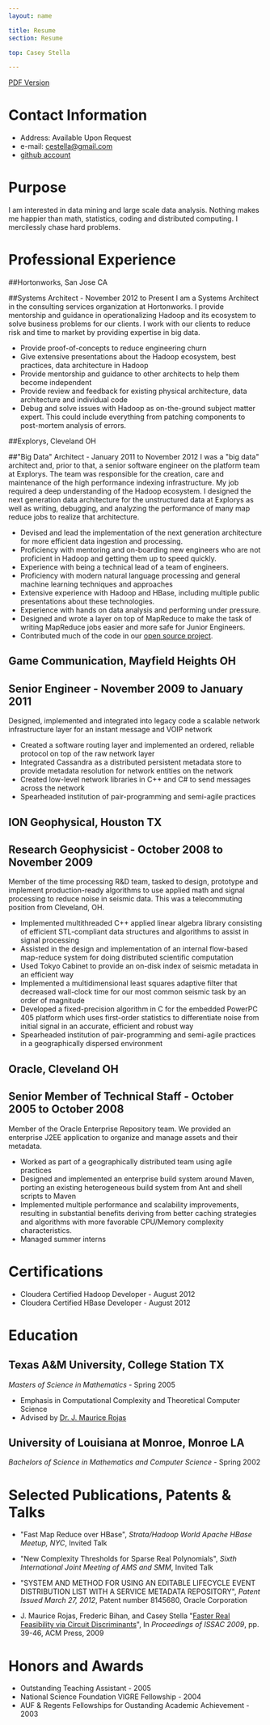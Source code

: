 ```yaml
---
layout: name

title: Resume
section: Resume

top: Casey Stella

---
```


[PDF Version](/files/resume/resume.pdf)

Contact Information
===================
* Address: Available Upon Request
* e-mail: [cestella@gmail.com](mailto:cestella@gmail.com)
* [github account](http://github.com/cestella)

Purpose
=======
I am interested in data mining and large scale data analysis.
Nothing makes me happier than math, statistics, coding and distributed computing. 
I mercilessly chase hard problems.

Professional Experience
=======================

##Hortonworks, San Jose CA

##Systems Architect - November 2012 to Present
I am a Systems Architect in the consulting services organization at Hortonworks.  I provide
mentorship and guidance in operationalizing Hadoop and its ecosystem to solve business problems
for our clients.  I work with our clients to reduce risk and time to market by providing expertise 
in big data.

* Provide proof-of-concepts to reduce engineering churn
* Give extensive presentations about the Hadoop ecosystem, best practices, data architecture in Hadoop
* Provide mentorship and guidance to other architects to help them become independent
* Provide review and feedback for existing physical architecture, data architecture and individual code
* Debug and solve issues with Hadoop as on-the-ground subject matter expert.  This could include everything from patching components to post-mortem analysis of errors.

##Explorys, Cleveland OH 

##"Big Data" Architect - January 2011 to November 2012
I was a "big data" architect and, prior to that, a senior software engineer on the platform team at Explorys. 
The team was responsible for the creation, care and maintenance of the high performance indexing infrastructure.
My job required a deep understanding of the Hadoop ecosystem.  I designed the next generation data 
architecture for the unstructured data at Explorys as well as writing, debugging, and analyzing the 
performance of many map reduce jobs to realize that architecture.  

* Devised and lead the implementation of the next generation architecture for more efficient data ingestion and processing.
* Proficiency with mentoring and on-boarding new engineers who are not proficient in Hadoop and getting them up to speed quickly.
* Experience with being a technical lead of a team of engineers.
* Proficiency with modern natural language processing and general machine learning techniques and approaches
* Extensive experience with Hadoop and HBase, including multiple public presentations about these technologies.
* Experience with hands on data analysis and performing under pressure.
* Designed and wrote a layer on top of MapReduce to make the task of writing MapReduce jobs easier and more safe for Junior Engineers.
* Contributed much of the code in our [open source project](http://github.com/ExplorysMedical/Apothecary).

## Game Communication, Mayfield Heights OH

## Senior Engineer - November 2009 to January 2011

Designed, implemented and integrated into legacy code a scalable network
infrastructure layer for an instant message and VOIP network

* Created a software routing layer and implemented an ordered, reliable
  protocol on top of the raw network layer
* Integrated Cassandra as a distributed persistent metadata store to
  provide metadata resolution for network entities on the network
* Created low-level network libraries in C++ and C# to send messages
  across the network
* Spearheaded institution of pair-programming and semi-agile practices

## ION Geophysical, Houston TX

## Research Geophysicist - October 2008 to November 2009

Member of the time processing R&D team, tasked to design,
prototype and implement production-ready algorithms to 
use applied math and signal processing to reduce noise 
in seismic data.  This was a telecommuting position from
Cleveland, OH.

* Implemented multithreaded C++ applied linear algebra library consisting of efficient STL-compliant data structures and algorithms to assist in signal processing
* Assisted in the design and implementation of an internal flow-based map-reduce system for doing distributed scientific computation
* Used Tokyo Cabinet to provide an on-disk index of seismic metadata in an efficient way
* Implemented a multidimensional least squares adaptive filter that decreased wall-clock time for our most common seismic task by an order of magnitude
* Developed a fixed-precision algorithm in C for the embedded PowerPC 405 platform which uses first-order statistics to differentiate noise from initial signal in an accurate, efficient and robust way
* Spearheaded institution of pair-programming and semi-agile practices in a geographically dispersed environment

## Oracle, Cleveland OH

## Senior Member of Technical Staff - October 2005 to October 2008

Member of the Oracle Enterprise Repository team.  We 
provided an enterprise J2EE application to organize 
and manage assets and their metadata. 

* Worked as part of a geographically distributed team using agile practices
* Designed and implemented an enterprise build system around Maven, porting an existing heterogeneous build system from Ant and shell scripts to Maven
* Implemented multiple performance and scalability improvements, resulting in substantial benefits deriving from better caching strategies and algorithms with more favorable CPU/Memory complexity characteristics.
* Managed summer interns

Certifications
==============
* Cloudera Certified Hadoop Developer - August 2012
* Cloudera Certified HBase Developer - August 2012

Education
=========

## Texas A&M University, College Station TX

_Masters of Science in Mathematics_ - Spring 2005
* Emphasis in Computational Complexity and Theoretical Computer Science
* Advised by [Dr. J. Maurice Rojas](http://www.math.tamu.edu/~rojas/)

## University of Louisiana at Monroe, Monroe LA

_Bachelors of Science in Mathematics and Computer Science_ - Spring 2002

Selected Publications, Patents & Talks
======================================

* "Fast Map Reduce over HBase",
  _Strata/Hadoop World Apache HBase Meetup, NYC_, Invited Talk

* "New Complexity Thresholds for Sparse Real Polynomials",
  _Sixth International Joint Meeting of AMS and SMM_, Invited Talk

* "SYSTEM AND METHOD FOR USING AN EDITABLE LIFECYCLE EVENT DISTRIBUTION LIST WITH A SERVICE METADATA REPOSITORY",
  _Patent Issued March 27, 2012_, Patent number 8145680, Oracle Corporation

* J. Maurice Rojas, Frederic Bihan, and Casey Stella
    "[Faster Real Feasibility via Circuit Discriminants](/files/papers/faster_real_feasibility_via_circuit_discrimination.pdf)",
    In _Proceedings of ISSAC 2009_, pp. 39-46, ACM Press, 2009

Honors and Awards
=================

*    Outstanding Teaching Assistant - 2005
*    National Science Foundation VIGRE Fellowship - 2004
*    AUF & Regents Fellowships for Oustanding Academic Achievement - 2003

